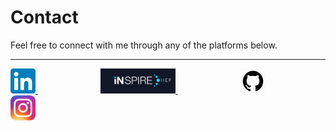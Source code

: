 # Contact  

Feel free to connect with me through any of the platforms below.  

<hr>

<p>
<a href="https://www.linkedin.com/in/ryan-marin-6ba800171" target="_blank" style="margin-right: 100px;">
  <img src="linkedi.png" width="40">
</a>

<a href="https://inspirehep.net/authors/2853393" target="_blank" style="margin-right: 100px;">
  <img src="inspireHEP.jpg" width="120">
</a>

<a href="https://github.com/813ram" target="_blank" style="margin-right: 100px;">
  <img src="githubicon.webp" width="40">
</a>

<a href="https://instagram.com/ryanamarin" target="_blank">
  <img src="instagram.png" width="40">
</a>
</p>
